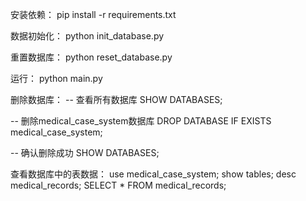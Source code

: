 安装依赖：
pip install -r requirements.txt

数据初始化：
python init_database.py

重置数据库：
python reset_database.py

运行：
python main.py


删除数据库：
-- 查看所有数据库
SHOW DATABASES;

-- 删除medical_case_system数据库
DROP DATABASE IF EXISTS medical_case_system;

-- 确认删除成功
SHOW DATABASES;

查看数据库中的表数据：
use medical_case_system;
show tables;
desc medical_records;
SELECT * FROM medical_records;